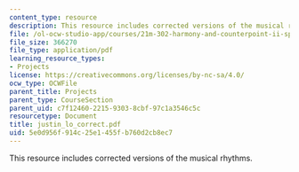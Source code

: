```yaml
---
content_type: resource
description: This resource includes corrected versions of the musical rhythms.
file: /ol-ocw-studio-app/courses/21m-302-harmony-and-counterpoint-ii-spring-2005/5e0d956f914c25e1455fb760d2cb8ec7_justin_lo_correct.pdf
file_size: 366270
file_type: application/pdf
learning_resource_types:
- Projects
license: https://creativecommons.org/licenses/by-nc-sa/4.0/
ocw_type: OCWFile
parent_title: Projects
parent_type: CourseSection
parent_uid: c7f12460-2215-9303-8cbf-97c1a3546c5c
resourcetype: Document
title: justin_lo_correct.pdf
uid: 5e0d956f-914c-25e1-455f-b760d2cb8ec7
---
```

This resource includes corrected versions of the musical rhythms.